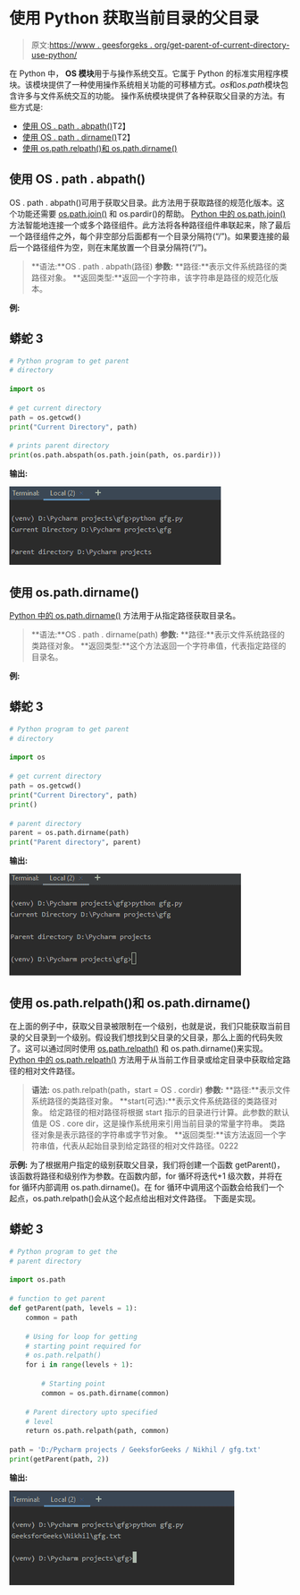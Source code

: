 # 使用 Python 获取当前目录的父目录

> 原文:[https://www . geesforgeks . org/get-parent-of-current-directory-use-python/](https://www.geeksforgeeks.org/get-parent-of-current-directory-using-python/)

在 Python 中， **OS 模块**用于与操作系统交互。它属于 Python 的标准实用程序模块。该模块提供了一种使用操作系统相关功能的可移植方式。*os*和*os.path*模块包含许多与文件系统交互的功能。
操作系统模块提供了各种获取父目录的方法。有些方式是:

*   [使用 OS . path . abpath()](#abspath)T2】
*   [使用 OS . path . dirname()](#dirname)T2】
*   [使用 os.path.relpath()和 os.path.dirname()](#relpath)

## 使用 OS . path . abpath()

OS . path . abpath()可用于获取父目录。此方法用于获取路径的规范化版本。这个功能还需要 [os.path.join()](http://geeksforgeeks.org/python-os-path-join-method/) 和 os.pardir()的帮助。
[Python 中的 os.path.join()](http://geeksforgeeks.org/python-os-path-join-method/) 方法智能地连接一个或多个路径组件。此方法将各种路径组件串联起来，除了最后一个路径组件之外，每个非空部分后面都有一个目录分隔符(“/”)。如果要连接的最后一个路径组件为空，则在末尾放置一个目录分隔符(“/”)。

> **语法:**OS . path . abpath(路径)
> **参数:**
> **路径:**表示文件系统路径的类路径对象。
> **返回类型:**返回一个字符串，该字符串是路径的规范化版本。

**例:**

## 蟒蛇 3

```py
# Python program to get parent
# directory

import os

# get current directory
path = os.getcwd()
print("Current Directory", path)

# prints parent directory
print(os.path.abspath(os.path.join(path, os.pardir)))
```

**输出:**

![python-parent-directory](img/d238f13eafe1d79eb73b45da5e655328.png)

## 使用 os.path.dirname()

[Python 中的 os.path.dirname()](https://www.geeksforgeeks.org/python-os-path-dirname-method/) 方法用于从指定路径获取目录名。

> **语法:**OS . path . dirname(path)
> **参数:**
> **路径:**表示文件系统路径的类路径对象。
> **返回类型:**这个方法返回一个字符串值，代表指定路径的目录名。

**例:**

## 蟒蛇 3

```py
# Python program to get parent
# directory

import os

# get current directory
path = os.getcwd()
print("Current Directory", path)
print()

# parent directory
parent = os.path.dirname(path)
print("Parent directory", parent)
```

**输出:**

![python-parent-directory](img/007ea1a3e552f55d83d454a3f127ccb6.png)

## 使用 os.path.relpath()和 os.path.dirname()

在上面的例子中，获取父目录被限制在一个级别，也就是说，我们只能获取当前目录的父目录到一个级别。假设我们想找到父目录的父目录，那么上面的代码失败了。这可以通过同时使用 [os.path.relpath()](https://www.geeksforgeeks.org/python-os-path-relpath-method/) 和 os.path.dirname()来实现。
[Python 中的 os.path.relpath()](https://www.geeksforgeeks.org/python-os-path-relpath-method/) 方法用于从当前工作目录或给定目录中获取给定路径的相对文件路径。

> **语法:** os.path.relpath(path，start = OS . cordir)
> **参数:**
> **路径:**表示文件系统路径的类路径对象。
> **start(可选):**表示文件系统路径的类路径对象。
> 给定路径的相对路径将根据 start 指示的目录进行计算。此参数的默认值是 OS . core dir，这是操作系统用来引用当前目录的常量字符串。
> 类路径对象是表示路径的字符串或字节对象。
> **返回类型:**该方法返回一个字符串值，代表从起始目录到给定路径的相对文件路径。0222

**示例:**
为了根据用户指定的级别获取父目录，我们将创建一个函数 getParent()，该函数将路径和级别作为参数。在函数内部，for 循环将迭代+1 级次数，并将在 for 循环内部调用 os.path.dirname()。在 for 循环中调用这个函数会给我们一个起点，os.path.relpath()会从这个起点给出相对文件路径。
下面是实现。

## 蟒蛇 3

```py
# Python program to get the
# parent directory

import os.path

# function to get parent
def getParent(path, levels = 1):
    common = path

    # Using for loop for getting
    # starting point required for
    # os.path.relpath()
    for i in range(levels + 1):

        # Starting point
        common = os.path.dirname(common)

    # Parent directory upto specified
    # level
    return os.path.relpath(path, common)

path = 'D:/Pycharm projects / GeeksforGeeks / Nikhil / gfg.txt'
print(getParent(path, 2))
```

**输出:**

![python-parent-directory](img/e842fc8220334a2373caef9b58405e64.png)